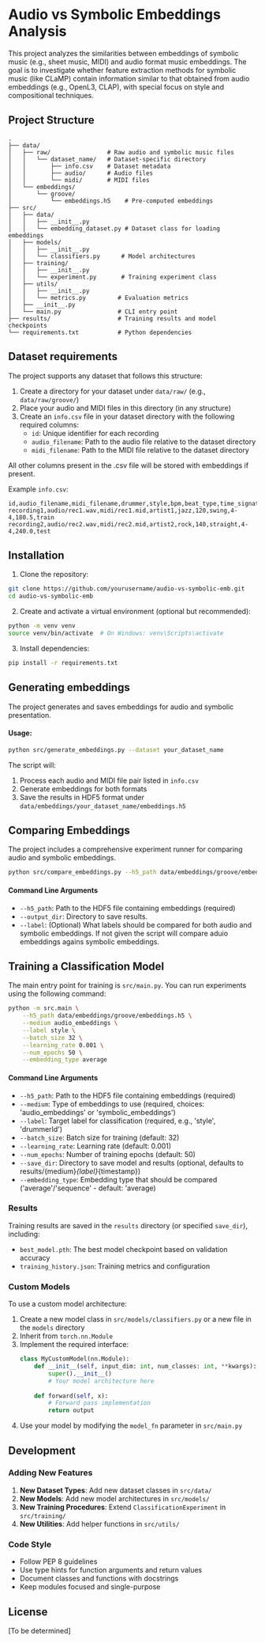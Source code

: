 # Audio vs Symbolic Embeddings Analysis

This project analyzes the similarities between embeddings of symbolic music (e.g., sheet music, MIDI) and audio format music embeddings. The goal is to investigate whether feature extraction methods for symbolic music (like CLaMP) contain information similar to that obtained from audio embeddings (e.g., OpenL3, CLAP), with special focus on style and compositional techniques.

## Project Structure

```
.
├── data/
│   ├── raw/                # Raw audio and symbolic music files
│   │   └── dataset_name/   # Dataset-specific directory
│   │       ├── info.csv    # Dataset metadata
│   │       ├── audio/      # Audio files
│   │       └── midi/       # MIDI files
│   └── embeddings/
│       └── groove/
│           └── embeddings.h5    # Pre-computed embeddings
├── src/
│   ├── data/
│   │   ├── __init__.py
│   │   └── embedding_dataset.py # Dataset class for loading embeddings
│   ├── models/
│   │   ├── __init__.py
│   │   └── classifiers.py      # Model architectures
│   ├── training/
│   │   ├── __init__.py
│   │   └── experiment.py       # Training experiment class
│   ├── utils/
│   │   ├── __init__.py
│   │   └── metrics.py         # Evaluation metrics
│   ├── __init__.py
│   └── main.py                # CLI entry point
├── results/                   # Training results and model checkpoints
└── requirements.txt           # Python dependencies
```

## Dataset requirements

The project supports any dataset that follows this structure:

1. Create a directory for your dataset under `data/raw/` (e.g., `data/raw/groove/`)
2. Place your audio and MIDI files in this directory (in any structure)
3. Create an `info.csv` file in your dataset directory with the following required columns:
   - `id`: Unique identifier for each recording
   - `audio_filename`: Path to the audio file relative to the dataset directory
   - `midi_filename`: Path to the MIDI file relative to the dataset directory

All other columns present in the .csv file will be stored with embeddings if present.

Example `info.csv`:
```csv
id,audio_filename,midi_filename,drummer,style,bpm,beat_type,time_signature,duration,split
recording1,audio/rec1.wav,midi/rec1.mid,artist1,jazz,120,swing,4-4,180.5,train
recording2,audio/rec2.wav,midi/rec2.mid,artist2,rock,140,straight,4-4,240.0,test
```

## Installation

1. Clone the repository:
```bash
git clone https://github.com/yourusername/audio-vs-symbolic-emb.git
cd audio-vs-symbolic-emb
```

2. Create and activate a virtual environment (optional but recommended):
```bash
python -m venv venv
source venv/bin/activate  # On Windows: venv\Scripts\activate
```

3. Install dependencies:
```bash
pip install -r requirements.txt
```

## Generating embeddings

The project generates and saves embeddings for audio and symbolic presentation.

#### Usage:

```bash
python src/generate_embeddings.py --dataset your_dataset_name
```

The script will:
1. Process each audio and MIDI file pair listed in `info.csv`
2. Generate embeddings for both formats
3. Save the results in HDF5 format under `data/embeddings/your_dataset_name/embeddings.h5`


## Comparing Embeddings

The project includes a comprehensive experiment runner for comparing audio and symbolic embeddings.

```bash
python src/compare_embeddings.py --h5_path data/embeddings/groove/embeddings.h5 --output_dir results --label style  
```

#### Command Line Arguments

- `--h5_path`: Path to the HDF5 file containing embeddings (required)
- `--output_dir`: Directory to save results.
- `--label`: (Optional) What labels should be compared for both audio and symbolic embeddings. If not given the script will compare aduio embeddings agains symbolic embeddings. 

## Training a Classification Model

The main entry point for training is `src/main.py`. You can run experiments using the following command:

```bash
python -m src.main \
    --h5_path data/embeddings/groove/embeddings.h5 \
    --medium audio_embeddings \
    --label style \
    --batch_size 32 \
    --learning_rate 0.001 \
    --num_epochs 50 \
    --embedding_type average 
```

#### Command Line Arguments

- `--h5_path`: Path to the HDF5 file containing embeddings (required)
- `--medium`: Type of embeddings to use (required, choices: 'audio_embeddings' or 'symbolic_embeddings')
- `--label`: Target label for classification (required, e.g., 'style', 'drummerId')
- `--batch_size`: Batch size for training (default: 32)
- `--learning_rate`: Learning rate (default: 0.001)
- `--num_epochs`: Number of training epochs (default: 50)
- `--save_dir`: Directory to save model and results (optional, defaults to results/{medium}_{label}_{timestamp})
- `--embedding_type`: Embedding type that should be compared ('average'/'sequence' - default: 'average)
### Results

Training results are saved in the `results` directory (or specified `save_dir`), including:
- `best_model.pth`: The best model checkpoint based on validation accuracy
- `training_history.json`: Training metrics and configuration

### Custom Models

To use a custom model architecture:

1. Create a new model class in `src/models/classifiers.py` or a new file in the `models` directory
2. Inherit from `torch.nn.Module`
3. Implement the required interface:
   ```python
   class MyCustomModel(nn.Module):
       def __init__(self, input_dim: int, num_classes: int, **kwargs):
           super().__init__()
           # Your model architecture here
           
       def forward(self, x):
           # Forward pass implementation
           return output
   ```
4. Use your model by modifying the `model_fn` parameter in `src/main.py`

## Development

### Adding New Features

1. **New Dataset Types**: Add new dataset classes in `src/data/`
2. **New Models**: Add new model architectures in `src/models/`
3. **New Training Procedures**: Extend `ClassificationExperiment` in `src/training/`
4. **New Utilities**: Add helper functions in `src/utils/`

### Code Style

- Follow PEP 8 guidelines
- Use type hints for function arguments and return values
- Document classes and functions with docstrings
- Keep modules focused and single-purpose

## License

[To be determined] 
